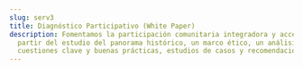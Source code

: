 ```yaml
---
slug: serv3
title: Diagnóstico Participativo (White Paper)
description: Fomentamos la participación comunitaria integradora y accesible, a
  partir del estudio del panorama histórico, un marco ético, un análisis de
  cuestiones clave y buenas prácticas, estudios de casos y recomendaciones.
---
```

